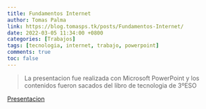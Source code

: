 ```yaml
---
title: Fundamentos Internet
author: Tomas Palma
link: https://blog.tomasps.tk/posts/Fundamentos-Internet/
date: 2022-03-05 11:34:00 +0800
categories: [Trabajos]
tags: [tecnologia, internet, trabajo, powerpoint]
comments: true
toc: false
---
```

> La presentacion fue realizada con Microsoft PowerPoint y los contenidos fueron sacados del libro de tecnologia de 3ºESO

[Presentacion](https://onedrive.live.com/View.aspx?resid=8DE491010A3D34B4!8706&wdSlideId=256&wdModeSwitchTime=1646521184456&authkey=!ADy-8f8SL7UA9Qo)

